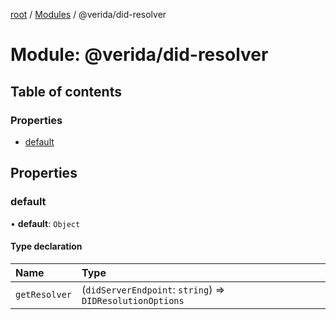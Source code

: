 [root](../README.md) / [Modules](../modules.md) / @verida/did-resolver

# Module: @verida/did-resolver

## Table of contents

### Properties

- [default](verida_did_resolver.md#default)

## Properties

### default

• **default**: `Object`

#### Type declaration

| Name | Type |
| :------ | :------ |
| `getResolver` | (`didServerEndpoint`: `string`) => `DIDResolutionOptions` |

